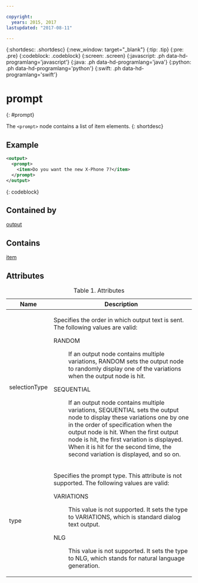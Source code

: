 ```yaml
---

copyright:
  years: 2015, 2017
lastupdated: "2017-08-11"

---
```


{:shortdesc: .shortdesc}
{:new_window: target="_blank"}
{:tip: .tip}
{:pre: .pre}
{:codeblock: .codeblock}
{:screen: .screen}
{:javascript: .ph data-hd-programlang='javascript'}
{:java: .ph data-hd-programlang='java'}
{:python: .ph data-hd-programlang='python'}
{:swift: .ph data-hd-programlang='swift'}

# prompt
{: #prompt}

The `<prompt>` node contains a list of item elements.
{: shortdesc}

## Example

```xml
<output>
  <prompt>
    <item>Do you want the new X-Phone 7?</item>
  </prompt>
</output>
```
{: codeblock}

## Contained by

[output](/docs/services/dialog/output.html)

## Contains

[item](/docs/services/dialog/item.html)

## Attributes

<table>
<caption>Table 1. Attributes</caption>
<thead><tr><th>Name</th>
<th>Description</th>
</tr>
</thead>
<tbody><tr><td><p>
selectionType
</p></td>
<td><p>
Specifies the order in which output
text is sent. The following values are valid:
</p><dl><dt>RANDOM</dt>
<dd><p>If an output node contains multiple variations, RANDOM sets the
output node to randomly display one of the variations when the output
node is hit.</p></dd>
<dt>SEQUENTIAL</dt>
<dd><p>If an output node contains multiple variations, SEQUENTIAL sets
the output node to display these variations one by one in the order
of specification when the output node is hit. When the first output
node is hit, the first variation is displayed. When it is hit for
the second time, the second variation is displayed, and so on.</p></dd>
</dl>
</td>
</tr>
<tr><td><p>
type
</p></td>
<td><p>
Specifies the prompt type. This attribute is not supported. The following values
                                    are valid:
</p><dl><dt>VARIATIONS</dt>
<dd><p>This value is not supported. It sets the type to
                                            VARIATIONS, which is standard dialog text output.</p></dd>
<dt>NLG</dt>
<dd><p>This value is not supported. It sets the type to NLG,
                                            which stands for natural language generation.</p></dd>
</dl>
</td>
</tr>
</tbody>
</table>
